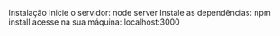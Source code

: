 Instalação
Inicie o servidor: node server
Instale as dependências: npm install
acesse na sua máquina: localhost:3000
